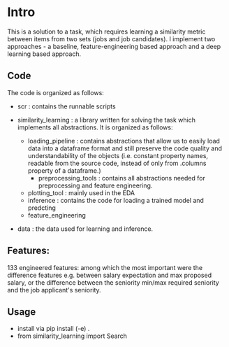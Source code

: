 # Intro
This is a solution to a task, which requires learning a similarity metric
between items from two sets (jobs and job candidates). I implement two
approaches - a baseline, feature-engineering based approach and a deep 
learning based approach. 

## Code
The code is organized as follows:
- scr : contains the runnable scripts
- similarity_learning : a library written for solving the task which
implements all abstractions. It is organized as follows:
    - loading_pipeline : contains abstractions that allow us to easily
  load data into a dataframe format and still preserve the code quality
  and understandability of the objects (i.e. constant property names,
  readable from the source code, instead of only from .columns property
  of a dataframe.)
      - preprocessing_tools : contains all abstractions needed for 
  preprocessing and feature engineering.
    - plotting_tool : mainly used in the EDA
    - inference : contains the code for loading a trained model and predcting
    - feature_engineering

- data : the data used for learning and inference.

## Features:
133 engineered features: among which the most important were the difference
features e.g. between salary expectation and max proposed salary, or the
difference between the seniority min/max required seniority and the job
applicant's seniority.

## Usage
- install via pip install (-e) .
- from similarity_learning import Search
